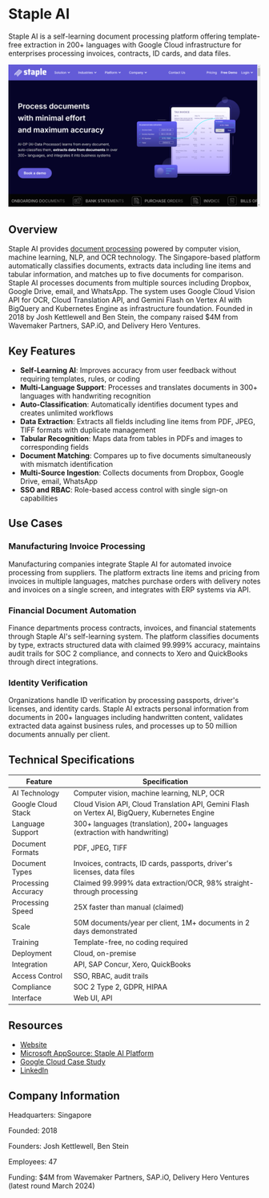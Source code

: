 # Staple AI

Staple AI is a self-learning document processing platform offering template-free extraction in 200+ languages with Google Cloud infrastructure for enterprises processing invoices, contracts, ID cards, and data files.

![Staple AI](assets\staple-ai.png)


## Overview

Staple AI provides [document processing](../../capabilities/document-understanding/index.md) powered by computer vision, machine learning, NLP, and OCR technology. The Singapore-based platform automatically classifies documents, extracts data including line items and tabular information, and matches up to five documents for comparison. Staple AI processes documents from multiple sources including Dropbox, Google Drive, email, and WhatsApp. The system uses Google Cloud Vision API for OCR, Cloud Translation API, and Gemini Flash on Vertex AI with BigQuery and Kubernetes Engine as infrastructure foundation. Founded in 2018 by Josh Kettlewell and Ben Stein, the company raised $4M from Wavemaker Partners, SAP.iO, and Delivery Hero Ventures.

## Key Features

- **Self-Learning AI**: Improves accuracy from user feedback without requiring templates, rules, or coding
- **Multi-Language Support**: Processes and translates documents in 300+ languages with handwriting recognition
- **Auto-Classification**: Automatically identifies document types and creates unlimited workflows
- **Data Extraction**: Extracts all fields including line items from PDF, JPEG, TIFF formats with duplicate management
- **Tabular Recognition**: Maps data from tables in PDFs and images to corresponding fields
- **Document Matching**: Compares up to five documents simultaneously with mismatch identification
- **Multi-Source Ingestion**: Collects documents from Dropbox, Google Drive, email, WhatsApp
- **SSO and RBAC**: Role-based access control with single sign-on capabilities

## Use Cases

### Manufacturing Invoice Processing

Manufacturing companies integrate Staple AI for automated invoice processing from suppliers. The platform extracts line items and pricing from invoices in multiple languages, matches purchase orders with delivery notes and invoices on a single screen, and integrates with ERP systems via API.

### Financial Document Automation

Finance departments process contracts, invoices, and financial statements through Staple AI's self-learning system. The platform classifies documents by type, extracts structured data with claimed 99.999% accuracy, maintains audit trails for SOC 2 compliance, and connects to Xero and QuickBooks through direct integrations.

### Identity Verification

Organizations handle ID verification by processing passports, driver's licenses, and identity cards. Staple AI extracts personal information from documents in 200+ languages including handwritten content, validates extracted data against business rules, and processes up to 50 million documents annually per client.

## Technical Specifications

| Feature | Specification |
|---------|---------------|
| AI Technology | Computer vision, machine learning, NLP, OCR |
| Google Cloud Stack | Cloud Vision API, Cloud Translation API, Gemini Flash on Vertex AI, BigQuery, Kubernetes Engine |
| Language Support | 300+ languages (translation), 200+ languages (extraction with handwriting) |
| Document Formats | PDF, JPEG, TIFF |
| Document Types | Invoices, contracts, ID cards, passports, driver's licenses, data files |
| Processing Accuracy | Claimed 99.999% data extraction/OCR, 98% straight-through processing |
| Processing Speed | 25X faster than manual (claimed) |
| Scale | 50M documents/year per client, 1M+ documents in 2 days demonstrated |
| Training | Template-free, no coding required |
| Deployment | Cloud, on-premise |
| Integration | API, SAP Concur, Xero, QuickBooks |
| Access Control | SSO, RBAC, audit trails |
| Compliance | SOC 2 Type 2, GDPR, HIPAA |
| Interface | Web UI, API |

## Resources

- [Website](https://www.staple.ai)
- [Microsoft AppSource: Staple AI Platform](https://appsource.microsoft.com/en-us/product/web-apps/stapleai1591952469773.staple)
- [Google Cloud Case Study](https://cloud.google.com/customers/staple-ai)
- [LinkedIn](https://sg.linkedin.com/company/staple)

## Company Information

Headquarters: Singapore

Founded: 2018

Founders: Josh Kettlewell, Ben Stein

Employees: 47

Funding: $4M from Wavemaker Partners, SAP.iO, Delivery Hero Ventures (latest round March 2024)
